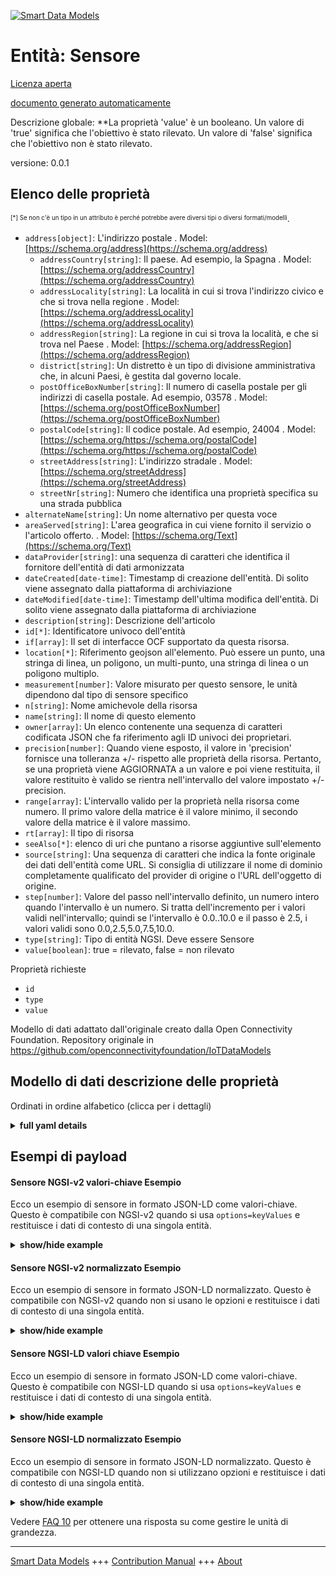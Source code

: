 <!-- 10-Header -->    
[![Smart Data Models](https://smartdatamodels.org/wp-content/uploads/2022/01/SmartDataModels_logo.png "Logo")](https://smartdatamodels.org)    
Entità: Sensore    
===============<!-- /10-Header -->    
<!-- 15-License -->    
[Licenza aperta](https://github.com/smart-data-models//dataModel.OCF/blob/master/Sensor/LICENSE.md)    
[documento generato automaticamente](https://docs.google.com/presentation/d/e/2PACX-1vTs-Ng5dIAwkg91oTTUdt8ua7woBXhPnwavZ0FxgR8BsAI_Ek3C5q97Nd94HS8KhP-r_quD4H0fgyt3/pub?start=false&loop=false&delayms=3000#slide=id.gb715ace035_0_60)    
<!-- /15-License -->    
<!-- 20-Description -->    
Descrizione globale: **La proprietà 'value' è un booleano. Un valore di 'true' significa che l'obiettivo è stato rilevato. Un valore di 'false' significa che l'obiettivo non è stato rilevato.    
versione: 0.0.1    
<!-- /20-Description -->    
<!-- 30-PropertiesList -->    
## Elenco delle proprietà    
<sup><sub>[*] Se non c'è un tipo in un attributo è perché potrebbe avere diversi tipi o diversi formati/modelli</sub></sup>.    
- `address[object]`: L'indirizzo postale  . Model: [https://schema.org/address](https://schema.org/address)	- `addressCountry[string]`: Il paese. Ad esempio, la Spagna  . Model: [https://schema.org/addressCountry](https://schema.org/addressCountry)    
	- `addressLocality[string]`: La località in cui si trova l'indirizzo civico e che si trova nella regione  . Model: [https://schema.org/addressLocality](https://schema.org/addressLocality)    
	- `addressRegion[string]`: La regione in cui si trova la località, e che si trova nel Paese  . Model: [https://schema.org/addressRegion](https://schema.org/addressRegion)    
	- `district[string]`: Un distretto è un tipo di divisione amministrativa che, in alcuni Paesi, è gestita dal governo locale.      
	- `postOfficeBoxNumber[string]`: Il numero di casella postale per gli indirizzi di casella postale. Ad esempio, 03578  . Model: [https://schema.org/postOfficeBoxNumber](https://schema.org/postOfficeBoxNumber)    
	- `postalCode[string]`: Il codice postale. Ad esempio, 24004  . Model: [https://schema.org/https://schema.org/postalCode](https://schema.org/https://schema.org/postalCode)    
	- `streetAddress[string]`: L'indirizzo stradale  . Model: [https://schema.org/streetAddress](https://schema.org/streetAddress)    
	- `streetNr[string]`: Numero che identifica una proprietà specifica su una strada pubblica      
- `alternateName[string]`: Un nome alternativo per questa voce  - `areaServed[string]`: L'area geografica in cui viene fornito il servizio o l'articolo offerto.  . Model: [https://schema.org/Text](https://schema.org/Text)- `dataProvider[string]`: una sequenza di caratteri che identifica il fornitore dell'entità di dati armonizzata  - `dateCreated[date-time]`: Timestamp di creazione dell'entità. Di solito viene assegnato dalla piattaforma di archiviazione  - `dateModified[date-time]`: Timestamp dell'ultima modifica dell'entità. Di solito viene assegnato dalla piattaforma di archiviazione  - `description[string]`: Descrizione dell'articolo  - `id[*]`: Identificatore univoco dell'entità  - `if[array]`: Il set di interfacce OCF supportato da questa risorsa.  - `location[*]`: Riferimento geojson all'elemento. Può essere un punto, una stringa di linea, un poligono, un multi-punto, una stringa di linea o un poligono multiplo.  - `measurement[number]`: Valore misurato per questo sensore, le unità dipendono dal tipo di sensore specifico  - `n[string]`: Nome amichevole della risorsa  - `name[string]`: Il nome di questo elemento  - `owner[array]`: Un elenco contenente una sequenza di caratteri codificata JSON che fa riferimento agli ID univoci dei proprietari.  - `precision[number]`: Quando viene esposto, il valore in 'precision' fornisce una tolleranza +/- rispetto alle proprietà della risorsa. Pertanto, se una proprietà viene AGGIORNATA a un valore e poi viene restituita, il valore restituito è valido se rientra nell'intervallo del valore impostato +/- precision.  - `range[array]`: L'intervallo valido per la proprietà nella risorsa come numero. Il primo valore della matrice è il valore minimo, il secondo valore della matrice è il valore massimo.  - `rt[array]`: Il tipo di risorsa  - `seeAlso[*]`: elenco di uri che puntano a risorse aggiuntive sull'elemento  - `source[string]`: Una sequenza di caratteri che indica la fonte originale dei dati dell'entità come URL. Si consiglia di utilizzare il nome di dominio completamente qualificato del provider di origine o l'URL dell'oggetto di origine.  - `step[number]`: Valore del passo nell'intervallo definito, un numero intero quando l'intervallo è un numero.  Si tratta dell'incremento per i valori validi nell'intervallo; quindi se l'intervallo è 0.0..10.0 e il passo è 2.5, i valori validi sono 0.0,2.5,5.0,7.5,10.0.  - `type[string]`: Tipo di entità NGSI. Deve essere Sensore  - `value[boolean]`: true = rilevato, false = non rilevato  <!-- /30-PropertiesList -->    
<!-- 35-RequiredProperties -->    
Proprietà richieste    
- `id`  - `type`  - `value`  <!-- /35-RequiredProperties -->    
<!-- 40-RequiredProperties -->    
Modello di dati adattato dall'originale creato dalla Open Connectivity Foundation. Repository originale in https://github.com/openconnectivityfoundation/IoTDataModels    
<!-- /40-RequiredProperties -->    
<!-- 50-DataModelHeader -->    
## Modello di dati descrizione delle proprietà    
Ordinati in ordine alfabetico (clicca per i dettagli)    
<!-- /50-DataModelHeader -->    
<!-- 60-ModelYaml -->    
<details><summary><strong>full yaml details</strong></summary>      
```yaml    
Sensor:      
  description: This Resource describes whether some value or property or entity has been sensed or not.The Property 'value' is a boolean.A value of 'true' means that the target has been sensed.A value of 'false' means that the target has not been sensed.      
  properties:      
    address:      
      description: The mailing address      
      properties:      
        addressCountry:      
          description: 'The country. For example, Spain'      
          type: string      
          x-ngsi:      
            model: https://schema.org/addressCountry      
            type: Property      
        addressLocality:      
          description: 'The locality in which the street address is, and which is in the region'      
          type: string      
          x-ngsi:      
            model: https://schema.org/addressLocality      
            type: Property      
        addressRegion:      
          description: 'The region in which the locality is, and which is in the country'      
          type: string      
          x-ngsi:      
            model: https://schema.org/addressRegion      
            type: Property      
        district:      
          description: 'A district is a type of administrative division that, in some countries, is managed by the local government'      
          type: string      
          x-ngsi:      
            type: Property      
        postOfficeBoxNumber:      
          description: 'The post office box number for PO box addresses. For example, 03578'      
          type: string      
          x-ngsi:      
            model: https://schema.org/postOfficeBoxNumber      
            type: Property      
        postalCode:      
          description: 'The postal code. For example, 24004'      
          type: string      
          x-ngsi:      
            model: https://schema.org/https://schema.org/postalCode      
            type: Property      
        streetAddress:      
          description: The street address      
          type: string      
          x-ngsi:      
            model: https://schema.org/streetAddress      
            type: Property      
        streetNr:      
          description: Number identifying a specific property on a public street      
          type: string      
          x-ngsi:      
            type: Property      
      type: object      
      x-ngsi:      
        model: https://schema.org/address      
        type: Property      
    alternateName:      
      description: An alternative name for this item      
      type: string      
      x-ngsi:      
        type: Property      
    areaServed:      
      description: The geographic area where a service or offered item is provided      
      type: string      
      x-ngsi:      
        model: https://schema.org/Text      
        type: Property      
    dataProvider:      
      description: A sequence of characters identifying the provider of the harmonised data entity      
      type: string      
      x-ngsi:      
        type: Property      
    dateCreated:      
      description: Entity creation timestamp. This will usually be allocated by the storage platform      
      format: date-time      
      type: string      
      x-ngsi:      
        type: Property      
    dateModified:      
      description: Timestamp of the last modification of the entity. This will usually be allocated by the storage platform      
      format: date-time      
      type: string      
      x-ngsi:      
        type: Property      
    description:      
      description: A description of this item      
      type: string      
      x-ngsi:      
        type: Property      
    id:      
      anyOf:      
        - description: Identifier format of any NGSI entity      
          maxLength: 256      
          minLength: 1      
          pattern: ^[\w\-\.\{\}\$\+\*\[\]`|~^@!,:\\]+$      
          type: string      
          x-ngsi:      
            type: Property      
        - description: Identifier format of any NGSI entity      
          format: uri      
          type: string      
          x-ngsi:      
            type: Property      
      description: Unique identifier of the entity      
      x-ngsi:      
        type: Property      
    if:      
      description: The OCF Interface set supported by this Resource      
      items:      
        enum:      
          - oic.if.baseline      
          - oic.if.s      
        maxLength: 64      
        type: string      
      minItems: 1      
      readOnly: true      
      type: array      
      uniqueItems: true      
      x-ngsi:      
        type: Property      
    location:      
      description: 'Geojson reference to the item. It can be Point, LineString, Polygon, MultiPoint, MultiLineString or MultiPolygon'      
      oneOf:      
        - description: Geojson reference to the item. Point      
          properties:      
            bbox:      
              items:      
                type: number      
              minItems: 4      
              type: array      
            coordinates:      
              items:      
                type: number      
              minItems: 2      
              type: array      
            type:      
              enum:      
                - Point      
              type: string      
          required:      
            - type      
            - coordinates      
          title: GeoJSON Point      
          type: object      
          x-ngsi:      
            type: GeoProperty      
        - description: Geojson reference to the item. LineString      
          properties:      
            bbox:      
              items:      
                type: number      
              minItems: 4      
              type: array      
            coordinates:      
              items:      
                items:      
                  type: number      
                minItems: 2      
                type: array      
              minItems: 2      
              type: array      
            type:      
              enum:      
                - LineString      
              type: string      
          required:      
            - type      
            - coordinates      
          title: GeoJSON LineString      
          type: object      
          x-ngsi:      
            type: GeoProperty      
        - description: Geojson reference to the item. Polygon      
          properties:      
            bbox:      
              items:      
                type: number      
              minItems: 4      
              type: array      
            coordinates:      
              items:      
                items:      
                  items:      
                    type: number      
                  minItems: 2      
                  type: array      
                minItems: 4      
                type: array      
              type: array      
            type:      
              enum:      
                - Polygon      
              type: string      
          required:      
            - type      
            - coordinates      
          title: GeoJSON Polygon      
          type: object      
          x-ngsi:      
            type: GeoProperty      
        - description: Geojson reference to the item. MultiPoint      
          properties:      
            bbox:      
              items:      
                type: number      
              minItems: 4      
              type: array      
            coordinates:      
              items:      
                items:      
                  type: number      
                minItems: 2      
                type: array      
              type: array      
            type:      
              enum:      
                - MultiPoint      
              type: string      
          required:      
            - type      
            - coordinates      
          title: GeoJSON MultiPoint      
          type: object      
          x-ngsi:      
            type: GeoProperty      
        - description: Geojson reference to the item. MultiLineString      
          properties:      
            bbox:      
              items:      
                type: number      
              minItems: 4      
              type: array      
            coordinates:      
              items:      
                items:      
                  items:      
                    type: number      
                  minItems: 2      
                  type: array      
                minItems: 2      
                type: array      
              type: array      
            type:      
              enum:      
                - MultiLineString      
              type: string      
          required:      
            - type      
            - coordinates      
          title: GeoJSON MultiLineString      
          type: object      
          x-ngsi:      
            type: GeoProperty      
        - description: Geojson reference to the item. MultiLineString      
          properties:      
            bbox:      
              items:      
                type: number      
              minItems: 4      
              type: array      
            coordinates:      
              items:      
                items:      
                  items:      
                    items:      
                      type: number      
                    minItems: 2      
                    type: array      
                  minItems: 4      
                  type: array      
                type: array      
              type: array      
            type:      
              enum:      
                - MultiPolygon      
              type: string      
          required:      
            - type      
            - coordinates      
          title: GeoJSON MultiPolygon      
          type: object      
          x-ngsi:      
            type: GeoProperty      
      x-ngsi:      
        type: GeoProperty      
    measurement:      
      description: 'Measured value for this sensor, units depend on the specific type of sensor'      
      readOnly: true      
      type: number      
      x-ngsi:      
        type: Property      
    n:      
      description: Friendly name of the Resource      
      maxLength: 64      
      readOnly: true      
      type: string      
      x-ngsi:      
        type: Property      
    name:      
      description: The name of this item      
      type: string      
      x-ngsi:      
        type: Property      
    owner:      
      description: A List containing a JSON encoded sequence of characters referencing the unique Ids of the owner(s)      
      items:      
        anyOf:      
          - description: Identifier format of any NGSI entity      
            maxLength: 256      
            minLength: 1      
            pattern: ^[\w\-\.\{\}\$\+\*\[\]`|~^@!,:\\]+$      
            type: string      
            x-ngsi:      
              type: Property      
          - description: Identifier format of any NGSI entity      
            format: uri      
            type: string      
            x-ngsi:      
              type: Property      
        description: Unique identifier of the entity      
        x-ngsi:      
          type: Property      
      type: array      
      x-ngsi:      
        type: Property      
    precision:      
      description: 'When exposed the value in ''precision'' provides a +/- tolerance against the Properties in the Resource. Thus if a Property is UPDATED to a value and that Property then RETRIEVED, the RETRIEVED value is valid if in the range of the set value +/- precision'      
      readOnly: true      
      type: number      
      x-ngsi:      
        type: Property      
    range:      
      description: 'The valid range for the Property in the Resource as a number. The first value in the array is the minimum value, the second value in the array is the maximum value'      
      items:      
        type: number      
      maxItems: 2      
      minItems: 2      
      readOnly: true      
      type: array      
      x-ngsi:      
        type: Property      
    rt:      
      description: The Resource Type      
      items:      
        enum:      
          - oic.r.sensor      
        maxLength: 64      
        type: string      
      minItems: 1      
      readOnly: true      
      type: array      
      uniqueItems: true      
      x-ngsi:      
        type: Property      
    seeAlso:      
      description: list of uri pointing to additional resources about the item      
      oneOf:      
        - items:      
            format: uri      
            type: string      
          minItems: 1      
          type: array      
        - format: uri      
          type: string      
      x-ngsi:      
        type: Property      
    source:      
      description: 'A sequence of characters giving the original source of the entity data as a URL. Recommended to be the fully qualified domain name of the source provider, or the URL to the source object'      
      type: string      
      x-ngsi:      
        type: Property      
    step:      
      description: 'Step value across the defined range an integer when the range is a number.  This is the increment for valid values across the range; so if range is 0.0..10.0 and step is 2.5 then valid values are 0.0,2.5,5.0,7.5,10.0'      
      readOnly: true      
      type: number      
      x-ngsi:      
        type: Property      
    type:      
      description: NGSI entity type. It has to be Sensor      
      enum:      
        - Sensor      
      type: string      
      x-ngsi:      
        type: Property      
    value:      
      description: 'true = sensed, false = not sensed'      
      readOnly: true      
      type: boolean      
      x-ngsi:      
        type: Property      
  required:      
    - value      
    - id      
    - type      
  type: object      
  x-derived-from: https://raw.githubusercontent.com/openconnectivityfoundation/IoTDataModels/master/GenericSensorResURI.swagger.json      
  x-disclaimer: 'Redistribution and use in source and binary forms, with or without modification, are permitted  provided that the license conditions are met. Copyleft (c) 2022 Contributors to Smart Data Models Program'      
  x-license-url: https://github.com/smart-data-models/dataModel.OCF/blob/master/Sensor/LICENSE.md      
  x-model-schema: https://smart-data-models.github.io/dataModel.OCF/Sensor/schema.json      
  x-model-tags: OCF      
  x-version: 0.0.1      
```    
</details>      
<!-- /60-ModelYaml -->    
<!-- 70-MiddleNotes -->    
<!-- /70-MiddleNotes -->    
<!-- 80-Examples -->    
## Esempi di payload    
#### Sensore NGSI-v2 valori-chiave Esempio    
Ecco un esempio di sensore in formato JSON-LD come valori-chiave. Questo è compatibile con NGSI-v2 quando si usa `options=keyValues` e restituisce i dati di contesto di una singola entità.    
<details><summary><strong>show/hide example</strong></summary>      
```json  
{  
  "id": "urn:ngsi-ld:Sensor:id:WPTP:35827884",  
  "dateCreated": "1996-08-31T15:15:49Z",  
  "dateModified": "1975-12-20T10:52:56Z",  
  "source": "Weight wait require experience my collection. Hold policy lead plant. Human indicate her only. Sea resource east sign into.",  
  "name": "She pull fill that. Avoid bed maintain mother. Wait this run particularly.",  
  "alternateName": "Along television foreign. Majority effort inside this best realize. Difficult note address newspaper talk according.",  
  "description": "Center north record side economy administration chance off. List need staff.",  
  "dataProvider": "Small leg upon live foot big. Direction morning address six.",  
  "owner": [  
    "urn:ngsi-ld:Sensor:items:KKJR:79761930",  
    "urn:ngsi-ld:Sensor:items:KGRZ:45195777"  
  ],  
  "seeAlso": [  
    "urn:ngsi-ld:Sensor:items:XBPZ:05320212"  
  ],  
  "location": {  
    "type": "Point",  
    "coordinates": [  
      38.113858,  
      67.542463  
    ]  
  },  
  "address": {  
    "streetAddress": "Ago law thank make challenge which travel. National fish national worry find affect. Tell prevent along west power science admit.",  
    "addressLocality": "Onto key gas we moment full together. Magaz",  
    "addressRegion": "These identify believ",  
    "addressCountry": "Data agency stay of mean expect analysis. Ever other cup eight not sure. Score fight practice notice.",  
    "postalCode": "Church many room worker affect huge claim. Scientist nothing do career. Cup other cultural soldier fact majority.",  
    "postOfficeBoxNumber": "Learn amount change or space everyone. Fear since as. Happen firm product blue store big quality.",  
    "streetNr": "Above whatever same stop ahead pattern rather. Instead hop",  
    "district": "Fish then different true since. Produce seat upon option fe"  
  },  
  "areaServed": "Level conference church system anyone.",  
  "rt": [  
    "oic.r.sensor"  
  ],  
  "value": false,  
  "measurement": 985.0,  
  "precision": 481.2,  
  "n": "Beat agreement house heavy arrive.",  
  "range": [  
    739.2,  
    759.3  
  ],  
  "step": 604.3,  
  "if": [  
    "oic.if.s"  
  ],  
  "type": "Sensor"  
}  
```  
</details>    
#### Sensore NGSI-v2 normalizzato Esempio    
Ecco un esempio di sensore in formato JSON-LD normalizzato. Questo è compatibile con NGSI-v2 quando non si usano le opzioni e restituisce i dati di contesto di una singola entità.    
<details><summary><strong>show/hide example</strong></summary>      
```json  
{  
  "id": "urn:ngsi-ld:Sensor:id:WPTP:35827884",  
  "dateCreated": {  
    "type": "DateTime",  
    "value": "1996-08-31T15:15:49Z"  
  },  
  "dateModified": {  
    "type": "DateTime",  
    "value": "1975-12-20T10:52:56Z"  
  },  
  "source": {  
    "type": "Text",  
    "value": "Weight wait require experience my collection. Hold policy lead plant. Human indicate her only. Sea resource east sign into."  
  },  
  "name": {  
    "type": "Text",  
    "value": "She pull fill that. Avoid bed maintain mother. Wait this run particularly."  
  },  
  "alternateName": {  
    "type": "Text",  
    "value": "Along television foreign. Majority effort inside this best realize. Difficult note address newspaper talk according."  
  },  
  "description": {  
    "type": "Text",  
    "value": "Center north record side economy administration chance off. List need staff."  
  },  
  "dataProvider": {  
    "type": "Text",  
    "value": "Small leg upon live foot big. Direction morning address six."  
  },  
  "owner": {  
    "type": "StructuredValue",  
    "value": [  
      "urn:ngsi-ld:Sensor:items:KKJR:79761930",  
      "urn:ngsi-ld:Sensor:items:KGRZ:45195777"  
    ]  
  },  
  "seeAlso": {  
    "type": "StructuredValue",  
    "value": [  
      "urn:ngsi-ld:Sensor:items:XBPZ:05320212"  
    ]  
  },  
  "location": {  
    "type": "geo:json",  
    "value": {  
      "type": "Point",  
      "coordinates": [  
        38.113858,  
        67.542463  
      ]  
    }  
  },  
  "address": {  
    "type": "StructuredValue",  
    "value": {  
      "streetAddress": "Ago law thank make challenge which travel. National fish national worry find affect. Tell prevent along west power science admit.",  
      "addressLocality": "Onto key gas we moment full together. Magaz",  
      "addressRegion": "These identify believ",  
      "addressCountry": "Data agency stay of mean expect analysis. Ever other cup eight not sure. Score fight practice notice.",  
      "postalCode": "Church many room worker affect huge claim. Scientist nothing do career. Cup other cultural soldier fact majority.",  
      "postOfficeBoxNumber": "Learn amount change or space everyone. Fear since as. Happen firm product blue store big quality.",  
      "streetNr": "Above whatever same stop ahead pattern rather. Instead hop",  
      "district": "Fish then different true since. Produce seat upon option fe"  
    }  
  },  
  "areaServed": {  
    "type": "Text",  
    "value": "Level conference church system anyone."  
  },  
  "rt": {  
    "type": "StructuredValue",  
    "value": [  
      "oic.r.sensor"  
    ]  
  },  
  "value": {  
    "type": "Boolean",  
    "value": false  
  },  
  "measurement": {  
    "type": "Number",  
    "value": 985.0  
  },  
  "precision": {  
    "type": "Number",  
    "value": 481.2  
  },  
  "n": {  
    "type": "Text",  
    "value": "Beat agreement house heavy arrive."  
  },  
  "range": {  
    "type": "StructuredValue",  
    "value": [  
      739.2,  
      759.3  
    ]  
  },  
  "step": {  
    "type": "Number",  
    "value": 604.3  
  },  
  "if": {  
    "type": "StructuredValue",  
    "value": [  
      "oic.if.s"  
    ]  
  },  
  "type": "Sensor"  
}  
```  
</details>    
#### Sensore NGSI-LD valori chiave Esempio    
Ecco un esempio di sensore in formato JSON-LD come valori-chiave. Questo è compatibile con NGSI-LD quando si usa `options=keyValues` e restituisce i dati di contesto di una singola entità.    
<details><summary><strong>show/hide example</strong></summary>      
```json  
{  
  "id": "urn:ngsi-ld:Sensor:id:WPTP:35827884",  
  "dateCreated": "1996-08-31T15:15:49Z",  
  "dateModified": "1975-12-20T10:52:56Z",  
  "source": "Weight wait require experience my collection. Hold policy lead plant. Human indicate her only. Sea resource east sign into.",  
  "name": "She pull fill that. Avoid bed maintain mother. Wait this run particularly.",  
  "alternateName": "Along television foreign. Majority effort inside this best realize. Difficult note address newspaper talk according.",  
  "description": "Center north record side economy administration chance off. List need staff.",  
  "dataProvider": "Small leg upon live foot big. Direction morning address six.",  
  "owner": [  
    "urn:ngsi-ld:Sensor:items:KKJR:79761930",  
    "urn:ngsi-ld:Sensor:items:KGRZ:45195777"  
  ],  
  "seeAlso": [  
    "urn:ngsi-ld:Sensor:items:XBPZ:05320212"  
  ],  
  "location": {  
    "type": "Point",  
    "coordinates": [  
      38.113858,  
      67.542463  
    ]  
  },  
  "address": {  
    "streetAddress": "Ago law thank make challenge which travel. National fish national worry find affect. Tell prevent along west power science admit.",  
    "addressLocality": "Onto key gas we moment full together. Magaz",  
    "addressRegion": "These identify believ",  
    "addressCountry": "Data agency stay of mean expect analysis. Ever other cup eight not sure. Score fight practice notice.",  
    "postalCode": "Church many room worker affect huge claim. Scientist nothing do career. Cup other cultural soldier fact majority.",  
    "postOfficeBoxNumber": "Learn amount change or space everyone. Fear since as. Happen firm product blue store big quality.",  
    "streetNr": "Above whatever same stop ahead pattern rather. Instead hop",  
    "district": "Fish then different true since. Produce seat upon option fe"  
  },  
  "areaServed": "Level conference church system anyone.",  
  "rt": [  
    "oic.r.sensor"  
  ],  
  "value": false,  
  "measurement": 985.0,  
  "precision": 481.2,  
  "n": "Beat agreement house heavy arrive.",  
  "range": [  
    739.2,  
    759.3  
  ],  
  "step": 604.3,  
  "if": [  
    "oic.if.s"  
  ],  
  "type": "Sensor",  
  "@context": [  
    "https://smartdatamodels.org/context.jsonld"  
  ]  
}  
```  
</details>    
#### Sensore NGSI-LD normalizzato Esempio    
Ecco un esempio di sensore in formato JSON-LD normalizzato. Questo è compatibile con NGSI-LD quando non si utilizzano opzioni e restituisce i dati di contesto di una singola entità.    
<details><summary><strong>show/hide example</strong></summary>      
```json  
{  
    "id": "urn:ngsi-ld:Sensor:id:WPTP:35827884",  
    "dateCreated": {  
        "type": "Property",  
        "value": {  
            "@type": "DateTime",  
            "@value": "1996-08-31T15:15:49Z"  
        }  
    },  
    "dateModified": {  
        "type": "Property",  
        "value": {  
            "@type": "DateTime",  
            "@value": "1975-12-20T10:52:56Z"  
        }  
    },  
    "source": {  
        "type": "Property",  
        "value": "Weight wait require experience my collection. Hold policy lead plant. Human indicate her only. Sea resource east sign into."  
    },  
    "name": {  
        "type": "Property",  
        "value": "She pull fill that. Avoid bed maintain mother. Wait this run particularly."  
    },  
    "alternateName": {  
        "type": "Property",  
        "value": "Along television foreign. Majority effort inside this best realize. Difficult note address newspaper talk according."  
    },  
    "description": {  
        "type": "Property",  
        "value": "Center north record side economy administration chance off. List need staff."  
    },  
    "dataProvider": {  
        "type": "Property",  
        "value": "Small leg upon live foot big. Direction morning address six."  
    },  
    "owner": {  
        "type": "Property",  
        "value": [  
            "urn:ngsi-ld:Sensor:items:KKJR:79761930",  
            "urn:ngsi-ld:Sensor:items:KGRZ:45195777"  
        ]  
    },  
    "seeAlso": {  
        "type": "Property",  
        "value": [  
            "urn:ngsi-ld:Sensor:items:XBPZ:05320212"  
        ]  
    },  
    "location": {  
        "type": "GeoProperty",  
        "value": {  
            "type": "Point",  
            "coordinates": [  
                38.113858,  
                67.542463  
            ]  
        }  
    },  
    "address": {  
        "type": "Property",  
        "value": {  
            "streetAddress": "Ago law thank make challenge which travel. National fish national worry find affect. Tell prevent along west power science admit.",  
            "addressLocality": "Onto key gas we moment full together. Magaz",  
            "addressRegion": "These identify believ",  
            "addressCountry": "Data agency stay of mean expect analysis. Ever other cup eight not sure. Score fight practice notice.",  
            "postalCode": "Church many room worker affect huge claim. Scientist nothing do career. Cup other cultural soldier fact majority.",  
            "postOfficeBoxNumber": "Learn amount change or space everyone. Fear since as. Happen firm product blue store big quality.",  
            "streetNr": "Above whatever same stop ahead pattern rather. Instead hop",  
            "district": "Fish then different true since. Produce seat upon option fe"  
        }  
    },  
    "areaServed": {  
        "type": "Property",  
        "value": "Level conference church system anyone."  
    },  
    "rt": {  
        "type": "Property",  
        "value": [  
            "oic.r.sensor"  
        ]  
    },  
    "value": {  
        "type": "Property",  
        "value": false  
    },  
    "measurement": {  
        "type": "Property",  
        "value": 985.0  
    },  
    "precision": {  
        "type": "Property",  
        "value": 481.2  
    },  
    "n": {  
        "type": "Property",  
        "value": "Beat agreement house heavy arrive."  
    },  
    "range": {  
        "type": "Property",  
        "value": [  
            739.2,  
            759.3  
        ]  
    },  
    "step": {  
        "type": "Property",  
        "value": 604.3  
    },  
    "if": {  
        "type": "Property",  
        "value": [  
            "oic.if.s"  
        ]  
    },  
    "type": "Sensor",  
    "@context": [  
        "https://smartdatamodels.org/context.jsonld"  
    ]  
}  
```  
</details><!-- /80-Examples -->    
<!-- 90-FooterNotes -->    
<!-- /90-FooterNotes -->    
<!-- 95-Units -->    
Vedere [FAQ 10](https://smartdatamodels.org/index.php/faqs/) per ottenere una risposta su come gestire le unità di grandezza.    
<!-- /95-Units -->    
<!-- 97-LastFooter -->    
---    
[Smart Data Models](https://smartdatamodels.org) +++ [Contribution Manual](https://bit.ly/contribution_manual) +++ [About](https://bit.ly/Introduction_SDM)<!-- /97-LastFooter -->    
